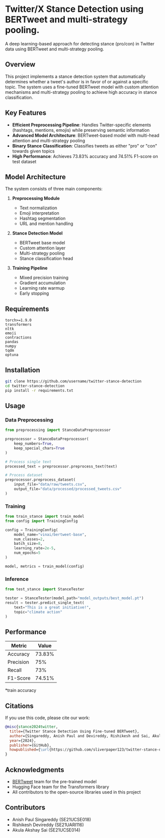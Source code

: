 # Twitter/X Stance Detection using BERTweet and multi-strategy pooling.

A deep learning-based approach for detecting stance (pro/con) in Twitter data using BERTweet and multi-strategy pooling.

## Overview

This project implements a stance detection system that automatically determines whether a tweet's author is in favor of or against a specific topic. The system uses a fine-tuned BERTweet model with custom attention mechanisms and multi-strategy pooling to achieve high accuracy in stance classification.

## Key Features

- **Efficient Preprocessing Pipeline**: Handles Twitter-specific elements (hashtags, mentions, emojis) while preserving semantic information
- **Advanced Model Architecture**: BERTweet-based model with multi-head attention and multi-strategy pooling
- **Binary Stance Classification**: Classifies tweets as either "pro" or "con" towards given topics
- **High Performance**: Achieves 73.83% accuracy and 74.51% F1-score on test dataset

## Model Architecture

The system consists of three main components:

1. **Preprocessing Module**

   - Text normalization
   - Emoji interpretation
   - Hashtag segmentation
   - URL and mention handling

2. **Stance Detection Model**

   - BERTweet base model
   - Custom attention layer
   - Multi-strategy pooling
   - Stance classification head

3. **Training Pipeline**
   - Mixed precision training
   - Gradient accumulation
   - Learning rate warmup
   - Early stopping

## Requirements

```
torch>=1.9.0
transformers
nltk
emoji
contractions
pandas
numpy
tqdm
optuna
```

## Installation

```bash
git clone https://github.com/username/twitter-stance-detection
cd twitter-stance-detection
pip install -r requirements.txt
```

## Usage

### Data Preprocessing

```python
from preprocessing import StanceDataPreprocessor

preprocessor = StanceDataPreprocessor(
    keep_numbers=True,
    keep_special_chars=True
)

# Process single text
processed_text = preprocessor.preprocess_text(text)

# Process dataset
preprocessor.preprocess_dataset(
    input_file="data/raw/tweets.csv",
    output_file="data/processed/processed_tweets.csv"
)
```

### Training

```python
from train_stance import train_model
from config import TrainingConfig

config = TrainingConfig(
    model_name="vinai/bertweet-base",
    num_classes=2,
    batch_size=8,
    learning_rate=2e-5,
    num_epochs=5
)

model, metrics = train_model(config)
```

### Inference

```python
from test_stance import StanceTester

tester = StanceTester(model_path="model_outputs/best_model.pt")
result = tester.predict_single_text(
    text="This is a great initiative!",
    topic="climate action"
)
```

## Performance

| Metric    | Value  |
| --------- | ------ |
| Accuracy  | 73.83% |
| Precision | 75%    |
| Recall    | 73%    |
| F1-Score  | 74.51% |

*train accuracy

## Citations

If you use this code, please cite our work:

```bibtex
@misc{stance2024twitter,
  title={Twitter Stance Detection Using Fine-tuned BERTweet},
  author={Singareddy, Anish Paul and Devireddy, Rishikesh and Sai, Akula Akshay},
  year={2024},
  publisher={GitHub},
  howpublished={\url{https://github.com/sliverpaper123/twitter-stance-detection}}
}
```



## Acknowledgments

- [BERTweet](https://github.com/VinAIResearch/BERTweet) team for the pre-trained model
- Hugging Face team for the Transformers library
- All contributors to the open-source libraries used in this project

## Contributors

- Anish Paul Singareddy (SE21UCSE018)
- Rishikesh Devireddy (SE21UARI116)
- Akula Akshay Sai (SE21UCSE014)
